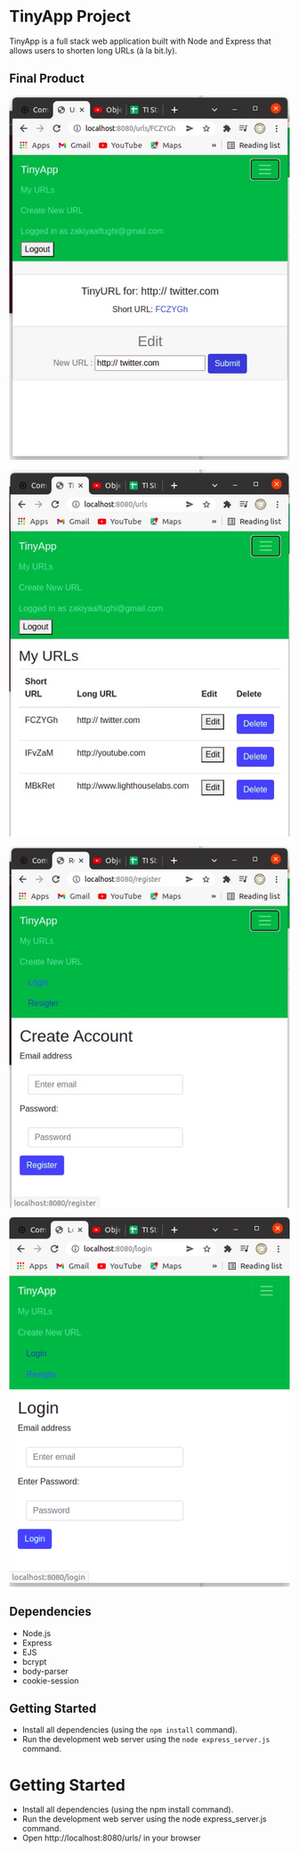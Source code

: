 # TinyApp Project

TinyApp is a full stack web application built with Node and Express that allows users to shorten long URLs (à la bit.ly).

## Final Product

!["Screenshot of Add shortURLs page"](https://github.com/ZakiyaA/tinyapp/blob/main/docs/Tinyapp-shortURLs-Page.jpg)


!["Screenshot of URLs page"](https://github.com/ZakiyaA/tinyapp/blob/main/docs/Tinyapp-urls-Page.jpg)

!["Screenshot of register page"](https://github.com/ZakiyaA/tinyapp/blob/main/docs/Registration-Page.jpg)

!["Screenshot of login page"](https://github.com/ZakiyaA/tinyapp/blob/main/docs/Tinyapp-Login-Page.png)




## Dependencies

- Node.js
- Express
- EJS
- bcrypt
- body-parser
- cookie-session

## Getting Started

- Install all dependencies (using the `npm install` command).
- Run the development web server using the `node express_server.js` command.

# Getting Started
- Install all dependencies (using the npm install command).
- Run the development web server using the node express_server.js command.
- Open http://localhost:8080/urls/ in your browser
